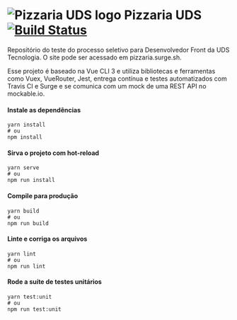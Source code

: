 # ![Pizzaria UDS logo](https://raw.githubusercontent.com/imdanielpiva/pizzaria-uds/c01a9d9bf8fc47d22f3c8b5369eaa5857bd1155e/public/img/icons/android-chrome-48x48.png) Pizzaria UDS [![Build Status](https://travis-ci.org/imdanielpiva/pizzaria-uds.svg?branch=master)](https://travis-ci.org/imdanielpiva/pizzaria-uds)

Repositório do teste do processo seletivo para Desenvolvedor Front da UDS Tecnologia. O site pode ser acessado em pizzaria.surge.sh.

Esse projeto é baseado na Vue CLI 3 e utiliza bibliotecas e ferramentas como Vuex, VueRouter, Jest, entrega contínua e testes automatizados com Travis CI e Surge e se comunica com um mock de uma REST API no mockable.io.

#### Instale as dependências
```
yarn install
# ou 
npm install
```

#### Sirva o projeto com hot-reload
```
yarn serve
# ou 
npm run install
```

#### Compile para produção
```
yarn build
# ou 
npm run build
```

#### Linte e corriga os arquivos
```
yarn lint
# ou 
npm run lint
```

#### Rode a suíte de testes unitários
```
yarn test:unit
# ou 
npm run test:unit
```

